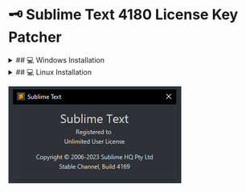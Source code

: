 
# 🗝 Sublime Text 4180 License Key Patcher 



<details>
  
<summary> ## 💻 Windows Installation </summary>



✅ Download and install Sublime Text 4169 as usual through the setup executable file

✅ Replace the default sublime_text.exe file located in C:\Program Files\Sublime Text with the patched exe file from this repo

✅ Enjoy full featured Sublime Text for free! 🎉


## 🪛 Patching Instructions 

✅ Open the default sublime_text.exe in HxD hex editor or https://hexed.it

✅ Click 'Search' -> 'Find' -> Hex-value Tab  

✅ Fill in the hex value: 80 79 05 00 0F 94 C2

✅ Right click on highlighted hex value then click 'Fill selection'

✅ Fill in Hex-values: C6 41 05 01 B2 00 90

✅ Click 'OK' 👌

✅ Click 'Export' 

✅ Backup the original exe file, just in case

✅ Replace original sublime_text.exe with patched exe

✅ Enjoy! 🥳 


</details>



<details>

  
<summary> ## 💻 Linux Installation </summary>



✅ Download and install Sublime Text 4180 as usual through the terminal

✅ Replace the default sublime_text file located in /opt/sublime_text/ with the patched file from your /Downloads/ folder

✅ Enjoy full featured Sublime Text for free! 🎉


## 🪛 Patching Instructions 

✅ Open the default sublime_text in HxD hex editor or https://hexed.it

✅ Click 'Search' -> 'Find' -> Hex-value Tab  

✅ Fill in the hex value: 80 79 05 00 0F 94 C2

✅ Right click on highlighted hex value then click 'Fill selection'

✅ Fill in Hex-values: C6 41 05 01 B2 00 90

✅ Click 'OK' 👌

✅ Click 'Export' 

✅ Backup the original sublime_text file just in case

✅ Replace original sublime_text with patched one and use the command 'sudo chmod u+x sublime_text'

✅ Enjoy! 🥳

</details>


![alt text](https://github.com/Shamanitos/Sublime-Text-Patch/blob/main/sublime_reg.png)
